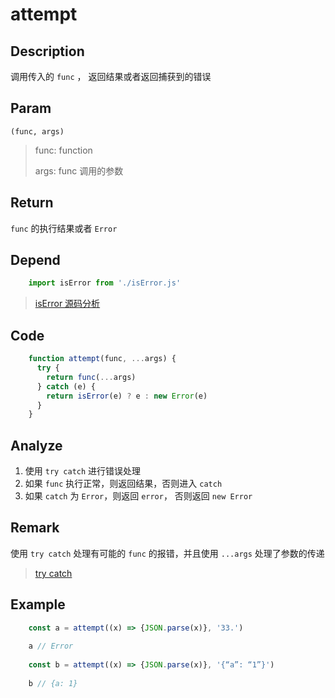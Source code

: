 # attempt

## Description 
调用传入的 `func` ， 返回结果或者返回捕获到的错误

## Param
`(func, args)`
> func: function
> 
> args: func 调用的参数

## Return
`func` 的执行结果或者 `Error`

## Depend
```js
    import isError from './isError.js'
```
> [isError 源码分析](/export/isError)

## Code
```js
    function attempt(func, ...args) {
      try {
        return func(...args)
      } catch (e) {
        return isError(e) ? e : new Error(e)
      }
    }
```

## Analyze

1. 使用 `try catch` 进行错误处理
2. 如果 `func` 执行正常，则返回结果，否则进入 `catch`
3. 如果 `catch` 为 `Error`，则返回 `error`， 否则返回 `new Error`

## Remark

使用 `try catch` 处理有可能的 `func` 的报错，并且使用 `...args` 处理了参数的传递

> [try catch](https://developer.mozilla.org/zh-CN/docs/Web/JavaScript/Reference/Statements/try...catch)


## Example

```js
    const a = attempt((x) => {JSON.parse(x)}, '33.')
    
    a // Error
    
    const b = attempt((x) => {JSON.parse(x)}, '{“a”: “1”}')
    
    b // {a: 1}
```
